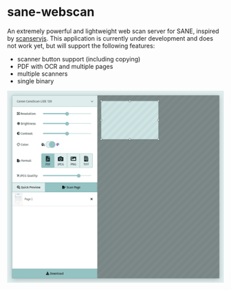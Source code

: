 # sane-webscan
An extremely powerful and lightweight web scan server for SANE, inspired by [scanservjs](https://github.com/sbs20/scanservjs).
This application is currently under development and does not work yet, but will support the following features:

- scanner button support (including copying)
- PDF with OCR and multiple pages
- multiple scanners
- single binary

![](ui-concept.png)
